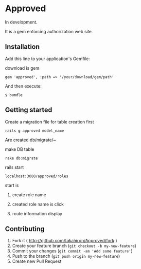 # Approved
In development.

It is a gem enforcing authorization web site.


## Installation

Add this line to your application's Gemfile:

download is gem

    gem 'approved', :path => '/your/download/gem/path'


And then execute:

    $ bundle



## Getting started

Create a migration file for table creation first

    rails g approved model_name

Are created db/migrate/~

make DB table

    rake db:migrate

rails start

    localhost:3000/approved/roles

start is

1. create role name

2. created role name is click

3. route information display


## Contributing

1. Fork it ( http://github.com/takahiron/Approved/fork )
2. Create your feature branch (`git checkout -b my-new-feature`)
3. Commit your changes (`git commit -am 'Add some feature'`)
4. Push to the branch (`git push origin my-new-feature`)
5. Create new Pull Request
